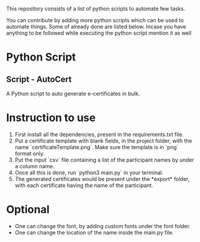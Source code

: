 This repository consists of a list of python scripts to automate few tasks.

You can contribute by adding more python scripts which can be used to automate things. Some of already done are listed below.
Incase you have anything to be followed while executing the python script mention it as well


# Python Script

## Script - AutoCert

A Python script to auto generate e-certificates in bulk.

# Instruction to use
<ol>
<li>First install all the dependencies, present in the requirements.txt file.</li>
<li>Put a certificate template with blank fields, in the project folder, with the name `certificateTemplate.png`. Make sure the template is in `png` format only.</li>
<li>Put the input `csv` file containing a list of the participant names by under a column name. </li>
<li>Once all this is done, run `python3 main.py` in your terminal.</li>
<li>The generated certificates would be present under the *export* folder, with each certificate having the name of the participant.</li>
</ol>

# Optional
- One can change the font, by adding custom fonts under the font folder.
- One can change the location of the name inside the main.py file.




<!-- Updated README links and corrected typos -->
<!-- Updated README links and corrected typos -->